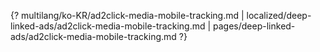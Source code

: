 {? multilang/ko-KR/ad2click-media-mobile-tracking.md | localized/deep-linked-ads/ad2click-media-mobile-tracking.md | pages/deep-linked-ads/ad2click-media-mobile-tracking.md ?}
